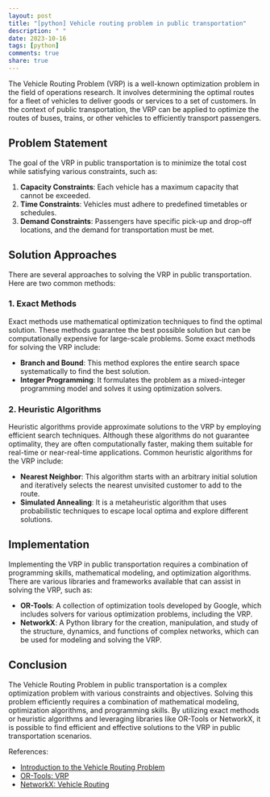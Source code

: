 ```yaml
---
layout: post
title: "[python] Vehicle routing problem in public transportation"
description: " "
date: 2023-10-16
tags: [python]
comments: true
share: true
---
```


The Vehicle Routing Problem (VRP) is a well-known optimization problem in the field of operations research. It involves determining the optimal routes for a fleet of vehicles to deliver goods or services to a set of customers. In the context of public transportation, the VRP can be applied to optimize the routes of buses, trains, or other vehicles to efficiently transport passengers.

## Problem Statement

The goal of the VRP in public transportation is to minimize the total cost while satisfying various constraints, such as:

1. **Capacity Constraints**: Each vehicle has a maximum capacity that cannot be exceeded.
2. **Time Constraints**: Vehicles must adhere to predefined timetables or schedules.
3. **Demand Constraints**: Passengers have specific pick-up and drop-off locations, and the demand for transportation must be met.

## Solution Approaches

There are several approaches to solving the VRP in public transportation. Here are two common methods:

### 1. Exact Methods

Exact methods use mathematical optimization techniques to find the optimal solution. These methods guarantee the best possible solution but can be computationally expensive for large-scale problems. Some exact methods for solving the VRP include:

- **Branch and Bound**: This method explores the entire search space systematically to find the best solution.
- **Integer Programming**: It formulates the problem as a mixed-integer programming model and solves it using optimization solvers.

### 2. Heuristic Algorithms

Heuristic algorithms provide approximate solutions to the VRP by employing efficient search techniques. Although these algorithms do not guarantee optimality, they are often computationally faster, making them suitable for real-time or near-real-time applications. Common heuristic algorithms for the VRP include:

- **Nearest Neighbor**: This algorithm starts with an arbitrary initial solution and iteratively selects the nearest unvisited customer to add to the route.
- **Simulated Annealing**: It is a metaheuristic algorithm that uses probabilistic techniques to escape local optima and explore different solutions.

## Implementation

Implementing the VRP in public transportation requires a combination of programming skills, mathematical modeling, and optimization algorithms. There are various libraries and frameworks available that can assist in solving the VRP, such as:

- **OR-Tools**: A collection of optimization tools developed by Google, which includes solvers for various optimization problems, including the VRP.
- **NetworkX**: A Python library for the creation, manipulation, and study of the structure, dynamics, and functions of complex networks, which can be used for modeling and solving the VRP.

## Conclusion

The Vehicle Routing Problem in public transportation is a complex optimization problem with various constraints and objectives. Solving this problem efficiently requires a combination of mathematical modeling, optimization algorithms, and programming skills. By utilizing exact methods or heuristic algorithms and leveraging libraries like OR-Tools or NetworkX, it is possible to find efficient and effective solutions to the VRP in public transportation scenarios.

References:
- [Introduction to the Vehicle Routing Problem](https://www.sciencedirect.com/science/article/pii/S2352220815001403)
- [OR-Tools: VRP](https://developers.google.com/optimization/routing/vrp)
- [NetworkX: Vehicle Routing](https://networkx.org/documentation/stable/reference/algorithms/vehicle_routing.html)